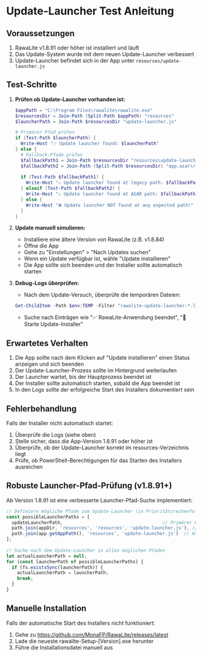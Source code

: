 # Update-Launcher Test Anleitung

## Voraussetzungen

1. RawaLite v1.8.91 oder höher ist installiert und läuft
2. Das Update-System wurde mit dem neuen Update-Launcher verbessert
3. Update-Launcher befindet sich in der App unter `resources/update-launcher.js`

## Test-Schritte

1. **Prüfen ob Update-Launcher vorhanden ist:**
   ```powershell
   $appPath = "C:\Program Files\rawalite\rawalite.exe"
   $resourcesDir = Join-Path (Split-Path $appPath) "resources"
   $launcherPath = Join-Path $resourcesDir "update-launcher.js"
   
   # Primärer Pfad prüfen
   if (Test-Path $launcherPath) {
     Write-Host "✅ Update launcher found: $launcherPath"
   } else {
     # Fallback-Pfade prüfen
     $fallbackPath1 = Join-Path $resourcesDir "resources\update-launcher.js" # Legacy-Pfad
     $fallbackPath2 = Join-Path (Split-Path $resourcesDir) "app.asar\resources\update-launcher.js" # ASAR-Pfad
     
     if (Test-Path $fallbackPath1) {
       Write-Host "⚠️ Update launcher found at legacy path: $fallbackPath1"
     } elseif (Test-Path $fallbackPath2) {
       Write-Host "⚠️ Update launcher found at ASAR path: $fallbackPath2"
     } else {
       Write-Host "❌ Update launcher NOT found at any expected path!"
     }
   }
   ```

2. **Update manuell simulieren:**
   - Installiere eine ältere Version von RawaLite (z.B. v1.8.84) 
   - Öffne die App
   - Gehe zu "Einstellungen" > "Nach Updates suchen"
   - Wenn ein Update verfügbar ist, wähle "Update installieren"
   - Die App sollte sich beenden und der Installer sollte automatisch starten

3. **Debug-Logs überprüfen:**
   - Nach dem Update-Versuch, überprüfe die temporären Dateien:
   ```powershell
   Get-ChildItem -Path $env:TEMP -Filter "rawalite-update-launcher-*.log" | Sort-Object LastWriteTime -Descending | Select-Object -First 1 | Get-Content
   ```
   - Suche nach Einträgen wie "✅ RawaLite-Anwendung beendet", "🚀 Starte Update-Installer"

## Erwartetes Verhalten

1. Die App sollte nach dem Klicken auf "Update installieren" einen Status anzeigen und sich beenden
2. Der Update-Launcher-Prozess sollte im Hintergrund weiterlaufen
3. Der Launcher wartet, bis der Hauptprozess beendet ist
4. Der Installer sollte automatisch starten, sobald die App beendet ist
5. In den Logs sollte der erfolgreiche Start des Installers dokumentiert sein

## Fehlerbehandlung

Falls der Installer nicht automatisch startet:
1. Überprüfe die Logs (siehe oben)
2. Stelle sicher, dass die App-Version 1.8.91 oder höher ist
3. Überprüfe, ob der Update-Launcher korrekt im resources-Verzeichnis liegt
4. Prüfe, ob PowerShell-Berechtigungen für das Starten des Installers ausreichen

## Robuste Launcher-Pfad-Prüfung (v1.8.91+)

Ab Version 1.8.91 ist eine verbesserte Launcher-Pfad-Suche implementiert:

```javascript
// Definiere mögliche Pfade zum Update-Launcher (in Prioritätsreihenfolge)
const possibleLauncherPaths = [
  updateLauncherPath,                                     // Primärer Pfad (resources/update-launcher.js)
  path.join(appDir, 'resources', 'resources', 'update-launcher.js'), // Legacy-Fallback (verschachtelt)
  path.join(app.getAppPath(), 'resources', 'update-launcher.js')  // ASAR-Fallback
];
  
// Suche nach dem Update-Launcher in allen möglichen Pfaden
let actualLauncherPath = null;
for (const launcherPath of possibleLauncherPaths) {
  if (fs.existsSync(launcherPath)) {
    actualLauncherPath = launcherPath;
    break;
  }
}
```

## Manuelle Installation

Falls der automatische Start des Installers nicht funktioniert:
1. Gehe zu https://github.com/MonaFP/RawaLite/releases/latest
2. Lade die neueste rawalite-Setup-[Version].exe herunter
3. Führe die Installationsdatei manuell aus